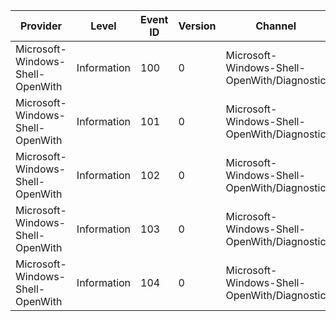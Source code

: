 Provider                          |  Level        |  Event ID  |  Version  |  Channel                                      |  Task                   |  Opcode  |  Keyword   |  Message
----------------------------------|---------------|------------|-----------|-----------------------------------------------|-------------------------|----------|------------|---------
Microsoft-Windows-Shell-OpenWith  |  Information  |  100       |  0        |  Microsoft-Windows-Shell-OpenWith/Diagnostic  |  OpenWithNotification   |  Start   |  OpenWith  |
Microsoft-Windows-Shell-OpenWith  |  Information  |  101       |  0        |  Microsoft-Windows-Shell-OpenWith/Diagnostic  |  OpenWithNotification   |  Stop    |  OpenWith  |
Microsoft-Windows-Shell-OpenWith  |  Information  |  102       |  0        |  Microsoft-Windows-Shell-OpenWith/Diagnostic  |  OpenWithNotification   |          |  OpenWith  |
Microsoft-Windows-Shell-OpenWith  |  Information  |  103       |  0        |  Microsoft-Windows-Shell-OpenWith/Diagnostic  |  ShowImmersiveOpenWith  |  Start   |  OpenWith  |
Microsoft-Windows-Shell-OpenWith  |  Information  |  104       |  0        |  Microsoft-Windows-Shell-OpenWith/Diagnostic  |  ShowImmersiveOpenWith  |  Stop    |  OpenWith  |